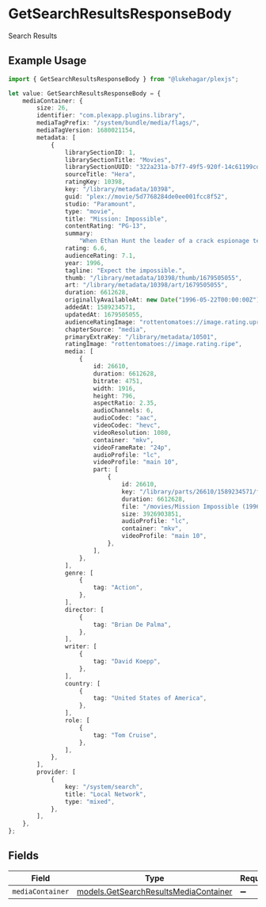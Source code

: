 # GetSearchResultsResponseBody

Search Results

## Example Usage

```typescript
import { GetSearchResultsResponseBody } from "@lukehagar/plexjs";

let value: GetSearchResultsResponseBody = {
    mediaContainer: {
        size: 26,
        identifier: "com.plexapp.plugins.library",
        mediaTagPrefix: "/system/bundle/media/flags/",
        mediaTagVersion: 1680021154,
        metadata: [
            {
                librarySectionID: 1,
                librarySectionTitle: "Movies",
                librarySectionUUID: "322a231a-b7f7-49f5-920f-14c61199cd30",
                sourceTitle: "Hera",
                ratingKey: 10398,
                key: "/library/metadata/10398",
                guid: "plex://movie/5d7768284de0ee001fcc8f52",
                studio: "Paramount",
                type: "movie",
                title: "Mission: Impossible",
                contentRating: "PG-13",
                summary:
                    "When Ethan Hunt the leader of a crack espionage team whose perilous operation has gone awry with no explanation discovers that a mole has penetrated the CIA he's surprised to learn that he's the No. 1 suspect. To clear his name Hunt now must ferret out the real double agent and in the process even the score.",
                rating: 6.6,
                audienceRating: 7.1,
                year: 1996,
                tagline: "Expect the impossible.",
                thumb: "/library/metadata/10398/thumb/1679505055",
                art: "/library/metadata/10398/art/1679505055",
                duration: 6612628,
                originallyAvailableAt: new Date("1996-05-22T00:00:00Z"),
                addedAt: 1589234571,
                updatedAt: 1679505055,
                audienceRatingImage: "rottentomatoes://image.rating.upright",
                chapterSource: "media",
                primaryExtraKey: "/library/metadata/10501",
                ratingImage: "rottentomatoes://image.rating.ripe",
                media: [
                    {
                        id: 26610,
                        duration: 6612628,
                        bitrate: 4751,
                        width: 1916,
                        height: 796,
                        aspectRatio: 2.35,
                        audioChannels: 6,
                        audioCodec: "aac",
                        videoCodec: "hevc",
                        videoResolution: 1080,
                        container: "mkv",
                        videoFrameRate: "24p",
                        audioProfile: "lc",
                        videoProfile: "main 10",
                        part: [
                            {
                                id: 26610,
                                key: "/library/parts/26610/1589234571/file.mkv",
                                duration: 6612628,
                                file: "/movies/Mission Impossible (1996)/Mission Impossible (1996) Bluray-1080p.mkv",
                                size: 3926903851,
                                audioProfile: "lc",
                                container: "mkv",
                                videoProfile: "main 10",
                            },
                        ],
                    },
                ],
                genre: [
                    {
                        tag: "Action",
                    },
                ],
                director: [
                    {
                        tag: "Brian De Palma",
                    },
                ],
                writer: [
                    {
                        tag: "David Koepp",
                    },
                ],
                country: [
                    {
                        tag: "United States of America",
                    },
                ],
                role: [
                    {
                        tag: "Tom Cruise",
                    },
                ],
            },
        ],
        provider: [
            {
                key: "/system/search",
                title: "Local Network",
                type: "mixed",
            },
        ],
    },
};
```

## Fields

| Field                                                                                | Type                                                                                 | Required                                                                             | Description                                                                          |
| ------------------------------------------------------------------------------------ | ------------------------------------------------------------------------------------ | ------------------------------------------------------------------------------------ | ------------------------------------------------------------------------------------ |
| `mediaContainer`                                                                     | [models.GetSearchResultsMediaContainer](../models/getsearchresultsmediacontainer.md) | :heavy_minus_sign:                                                                   | N/A                                                                                  |